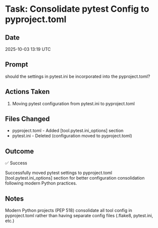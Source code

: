 # Task: Consolidate pytest Config to pyproject.toml

## Date
2025-10-03 13:19 UTC

## Prompt
should the settings in pytest.ini be incorporated into the pyproject.toml?

## Actions Taken
1. Moving pytest configuration from pytest.ini to pyproject.toml

## Files Changed
- pyproject.toml - Added [tool.pytest.ini_options] section
- pytest.ini - Deleted (configuration moved to pyproject.toml)

## Outcome
✅ Success

Successfully moved pytest settings to pyproject.toml [tool.pytest.ini_options] section
for better configuration consolidation following modern Python practices.

## Notes
Modern Python projects (PEP 518) consolidate all tool config in pyproject.toml
rather than having separate config files (.flake8, pytest.ini, etc.)
